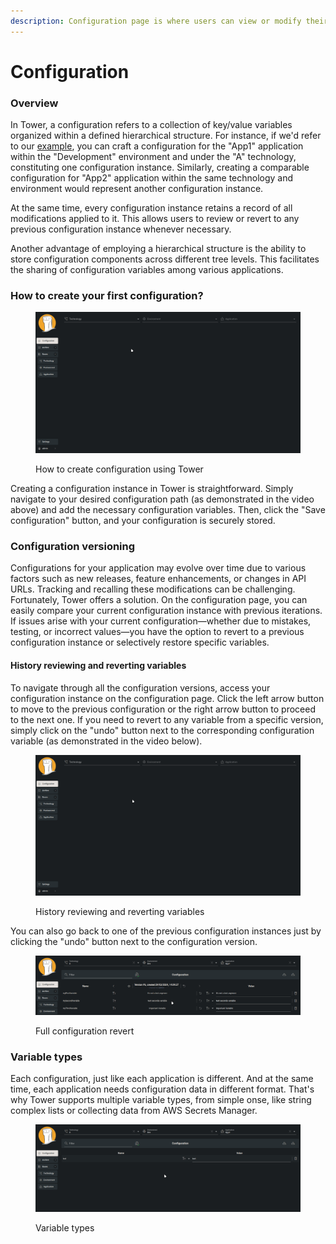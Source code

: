 ```yaml
---
description: Configuration page is where users can view or modify their configurations
---
```


# Configuration

### Overview

In Tower, a configuration refers to a collection of key/value variables organized within a defined hierarchical structure. For instance, if we'd refer to our [example](../how-to-start/example.md), you can craft a configuration for the "App1" application within the "Development" environment and under the "A" technology, constituting one configuration instance. Similarly, creating a comparable configuration for "App2" application within the same technology and environment would represent another configuration instance.

At the same time, every configuration instance retains a record of all modifications applied to it. This allows users to review or revert to any previous configuration instance whenever necessary.

Another advantage of employing a hierarchical structure is the ability to store configuration components across different tree levels. This facilitates the sharing of configuration variables among various applications.

### How to create your first configuration?

<figure><img src="../.gitbook/assets/Peek 2024-03-29 13-24.gif" alt=""><figcaption><p>How to create configuration using Tower</p></figcaption></figure>

Creating a configuration instance in Tower is straightforward. Simply navigate to your desired configuration path (as demonstrated in the video above) and add the necessary configuration variables. Then, click the "Save configuration" button, and your configuration is securely stored.

### Configuration versioning

Configurations for your application may evolve over time due to various factors such as new releases, feature enhancements, or changes in API URLs. Tracking and recalling these modifications can be challenging. Fortunately, Tower offers a solution. On the configuration page, you can easily compare your current configuration instance with previous iterations. If issues arise with your current configuration—whether due to mistakes, testing, or incorrect values—you have the option to revert to a previous configuration instance or selectively restore specific variables.

#### History reviewing and reverting variables

To navigate through all the configuration versions, access your configuration instance on the configuration page. Click the left arrow button to move to the previous configuration or the right arrow button to proceed to the next one. If you need to revert to any variable from a specific version, simply click on the "undo" button next to the corresponding configuration variable (as demonstrated in the video below).

<figure><img src="../.gitbook/assets/Peek 2024-03-29 14-09.gif" alt=""><figcaption><p>History reviewing and reverting variables</p></figcaption></figure>

You can also go back to one of the previous configuration instances just by clicking the "undo" button next to the configuration version.

<figure><img src="../.gitbook/assets/configuration_revert.gif" alt=""><figcaption><p>Full configuration revert</p></figcaption></figure>

### Variable types

Each configuration, just like each application is different. And at the same time, each application needs configuration data in different format. That's why Tower supports multiple variable types, from simple onse, like string complex lists or collecting data from AWS Secrets Manager.

<figure><img src="../.gitbook/assets/configuration_types.gif" alt=""><figcaption><p>Variable types</p></figcaption></figure>

